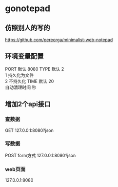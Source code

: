 # gonotepad
## 仿照别人的写的
https://github.com/pereorga/minimalist-web-notepad

## 环境变量配置
PORT 默认 8080
TYPE 默认 2  
1 持久化为文件  
2 不持久化 
TIME 默认 20  
自动清理时间 秒
 
## 增加2个api接口

### 查数据
GET
127.0.0.1:8080?json

### 写数据
POST form方式
127.0.0.1:8080?json

### web页面
127.0.0.1:8080
